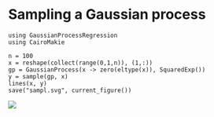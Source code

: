 # Sampling a Gaussian process

```example samp
using GaussianProcessRegression
using CairoMakie

n = 100
x = reshape(collect(range(0,1,n)), (1,:))
gp = GaussianProcess(x -> zero(eltype(x)), SquaredExp())
y = sample(gp, x)
lines(x, y)
save("sampl.svg", current_figure())
```

![]("sampl.svg")